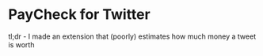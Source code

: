 # PayCheck for Twitter

tl;dr - I made an extension that (poorly) estimates how much money a tweet is worth
